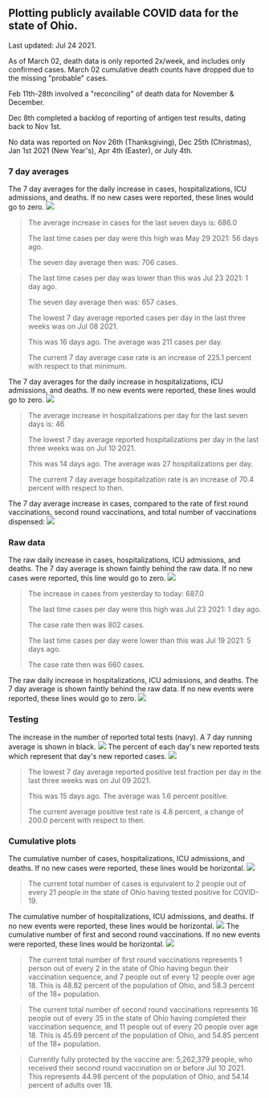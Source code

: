 ## Plotting publicly available COVID data for the state of Ohio. 

Last updated: Jul 24 2021. 

As of March 02, death data is only reported 2x/week, and includes only confirmed cases. March 02 cumulative death counts have dropped due to the missing "probable" cases.

Feb 11th-28th involved a "reconciling" of death data for November & December.

Dec 8th completed a backlog of reporting of antigen test results, dating back to Nov 1st.

No data was reported on Nov 26th (Thanksgiving), Dec 25th (Christmas), Jan 1st 2021 (New Year's), Apr 4th (Easter), or July 4th.
### 7 day averages
The 7 day averages for the daily increase in cases, hospitalizations, ICU admissions, and deaths. If no new cases were reported, these lines would go to zero.
![](7dayaverage_cases.png)

>The average increase in cases for the last seven days is: 686.0
>
>The last time cases per day were this high was May 29 2021: 56 days ago.
>
>The seven day average then was: 706 cases.

>
>The last time cases per day was lower than this was Jul 23 2021: 1 day ago.
>
>The seven day average then was: 657 cases.
>
>The lowest 7 day average reported cases per day in the last three weeks was on Jul 08 2021.
>
>This was 16 days ago. The average was 211 cases per day.
>
>The current 7 day average case rate is an increase of 225.1 percent with respect to that minimum.

The 7 day averages for the daily increase in hospitalizations, ICU admissions, and deaths. If no new events were reported, these lines would go to zero.
![](7dayaverage_hospital.png)

>The average increase in hospitalizations per day for the last seven days is: 46
>
>The lowest 7 day average reported hospitalizations per day in the last three weeks was on Jul 10 2021.
>
>This was 14 days ago. The average was 27 hospitalizations per day.
>
>The current 7 day average hospitalization rate is an increase of 70.4 percent with respect to then.

The 7 day average increase in cases, compared to the rate of first round vaccinations, second round vaccinations, and total number of vaccinations dispensed:
![](DailyVaccinationsCases.png)

### Raw data
The raw daily increase in cases, hospitalizations, ICU admissions, and deaths. The 7 day average is shown faintly behind the raw data. If no new cases were reported, this line would go to zero.
![](DailyCases.png)

>The increase in cases from yesterday to today: 687.0 
>
>The last time cases per day were this high was Jul 23 2021: 1 day ago. 
>
>The case rate then was 802 cases.
>
>The last time cases per day were lower than this was Jul 19 2021: 5 days ago. 
>
>The case rate then was 660 cases.

The raw daily increase in hospitalizations, ICU admissions, and deaths. The 7 day average is shown faintly behind the raw data. If no new events were reported, these lines would go to zero.
![](DailyHospitalizations.png)

### Testing

The increase in the number of reported total tests (navy). A 7 day running average is shown in black.
![](DailyTests.png)
The percent of each day's new reported tests which represent that day's new reported cases.
![](percentpositive_tests.png)

>The lowest 7 day average reported positive test fraction per day in the last three weeks was on Jul 09 2021.
>
>This was 15 days ago. The average was 1.6 percent positive. 
>
>The current average positive test rate is 4.8 percent, a change of 200.0 percent with respect to then. 

### Cumulative plots
The cumulative number of cases, hospitalizations, ICU admissions, and deaths. If no new cases were reported, these lines would be horizontal.
![](Cases.png)

>The current total number of cases is equivalent to 2 people out of every 21 people in the state of Ohio having tested positive for COVID-19.

The cumulative number of hospitalizations, ICU admissions, and deaths. If no new events were reported, these lines would be horizontal.
![](Hospitalizations.png)
The cumulative number of first and second round vaccinations. If no new events were reported, these lines would be horizontal.
![](Vaccinations.png)

>The current total number of first round vaccinations represents 1 person out of every 2 in the state of Ohio having begun their vaccination sequence,  and 7 people out of every 12 people over age 18.
 >This is 48.82 percent of the population of Ohio, and 58.3 percent of the 18+ population.

>The current total number of second round vaccinations represents 16 people out of every 35 in the state of Ohio having completed their vaccination sequence, and 11 people out of every 20 people over age 18. 
>This is 45.69 percent of the population of Ohio, and 54.85 percent of the 18+ population.

>Currently fully protected by the vaccine are: 5,262,379 people, who received their second round vaccination on or before Jul 10 2021.
>This represents 44.98 percent of the population of Ohio, and 54.14 percent of adults over 18.

